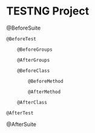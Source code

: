 # TESTNG Project

@BeforeSuite

    @BeforeTest

        @BeforeGroups

        @AfterGroups

        @BeforeClass

            @BeforeMethod

            @AfterMethod

        @AfterClass

    @AfterTest

@AfterSuite